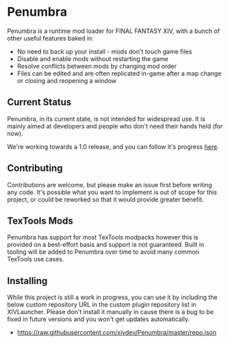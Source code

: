 # Penumbra

Penumbra is a runtime mod loader for FINAL FANTASY XIV, with a bunch of other useful features baked in:

* No need to back up your install - mods don't touch game files
* Disable and enable mods without restarting the game
* Resolve conflicts between mods by changing mod order
* Files can be edited and are often replicated in-game after a map change or closing and reopening a window

## Current Status
Penumbra, in its current state, is not intended for widespread use. It is mainly aimed at developers and people who don't need their hands held (for now).

We're working towards a 1.0 release, and you can follow it's progress [here](https://github.com/xivdev/Penumbra/projects/1).

## Contributing
Contributions are welcome, but please make an issue first before writing any code. It's possible what you want to implement is out of scope for this project, or could be reworked so that it would provide greater benefit.

## TexTools Mods
Penumbra has support for most TexTools modpacks however this is provided on a best-effort basis and support is not guaranteed. Built in tooling will be added to Penumbra over time to avoid many common TexTools use cases.

## Installing 
While this project is still a work in progress, you can use it by including the below custom repository URL in the custom plugin repository list in XIVLauncher. Please don't install it manually in cause there is a bug to be fixed in future versions and you won't get updates automatically.
- https://raw.githubusercontent.com/xivdev/Penumbra/master/repo.json
